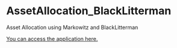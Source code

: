 # AssetAllocation_BlackLitterman
Asset Allocation using Markowitz and BlackLitterman

[You can access the application here.](https://share.streamlit.io/cendrillon28/assetallocation_blacklitterman/sample_mean-variance.py) 
